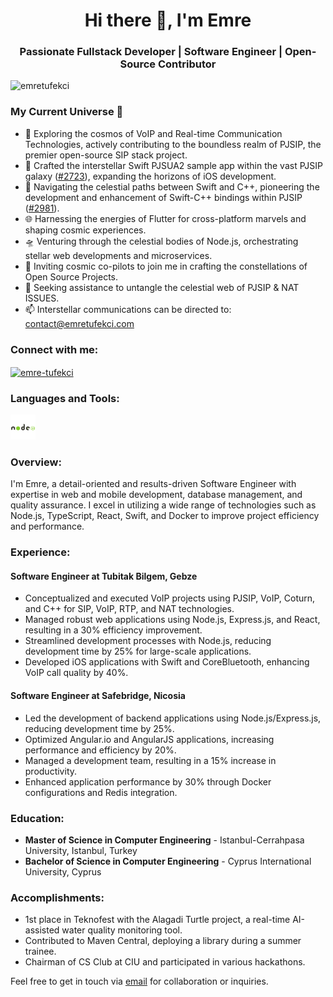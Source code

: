 <h1 align="center">Hi there 👋, I'm Emre</h1>
<h3 align="center">Passionate Fullstack Developer | Software Engineer | Open-Source Contributor</h3>

<p align="left"> <img src="https://komarev.com/ghpvc/?username=emretufekci&label=Profile%20views&color=0e75b6&style=flat" alt="emretufekci" /> </p>

### My Current Universe 🌌

- 🔭 Exploring the cosmos of VoIP and Real-time Communication Technologies, actively contributing to the boundless realm of PJSIP, the premier open-source SIP stack project.
- 🚀 Crafted the interstellar Swift PJSUA2 sample app within the vast PJSIP galaxy ([#2723](https://github.com/pjsip/pjproject/pull/2723)), expanding the horizons of iOS development.
- 🌱 Navigating the celestial paths between Swift and C++, pioneering the development and enhancement of Swift-C++ bindings within PJSIP ([#2981](https://github.com/pjsip/pjproject/pull/2981)).
- 🌐 Harnessing the energies of Flutter for cross-platform marvels and shaping cosmic experiences.
- 🛸 Venturing through the celestial bodies of Node.js, orchestrating stellar web developments and microservices.
- 👯 Inviting cosmic co-pilots to join me in crafting the constellations of Open Source Projects.
- 🤝 Seeking assistance to untangle the celestial web of PJSIP & NAT ISSUES.
- 📫 Interstellar communications can be directed to: contact@emretufekci.com


<h3 align="left">Connect with me:</h3>
<p align="left">
  <a href="https://linkedin.com/in/emre-tufekci" target="_blank"><img align="center" src="https://raw.githubusercontent.com/rahuldkjain/github-profile-readme-generator/master/src/images/icons/Social/linked-in-alt.svg" alt="emre-tufekci" height="30" width="40" /></a>
</p>

<h3 align="left">Languages and Tools:</h3>
<p align="left">
  <img src="https://raw.githubusercontent.com/devicons/devicon/master/icons/nodejs/nodejs-original-wordmark.svg" alt="nodejs" width="40" height="40"/>
  <!-- Add more of your preferred languages and tools as needed -->
</p>

### Overview:
I'm Emre, a detail-oriented and results-driven Software Engineer with expertise in web and mobile development, database management, and quality assurance. I excel in utilizing a wide range of technologies such as Node.js, TypeScript, React, Swift, and Docker to improve project efficiency and performance.

### Experience:

#### Software Engineer at Tubitak Bilgem, Gebze
- Conceptualized and executed VoIP projects using PJSIP, VoIP, Coturn, and C++ for SIP, VoIP, RTP, and NAT technologies.
- Managed robust web applications using Node.js, Express.js, and React, resulting in a 30% efficiency improvement.
- Streamlined development processes with Node.js, reducing development time by 25% for large-scale applications.
- Developed iOS applications with Swift and CoreBluetooth, enhancing VoIP call quality by 40%.

#### Software Engineer at Safebridge, Nicosia
- Led the development of backend applications using Node.js/Express.js, reducing development time by 25%.
- Optimized Angular.io and AngularJS applications, increasing performance and efficiency by 20%.
- Managed a development team, resulting in a 15% increase in productivity.
- Enhanced application performance by 30% through Docker configurations and Redis integration.

### Education:
- **Master of Science in Computer Engineering** - Istanbul-Cerrahpasa University, Istanbul, Turkey
- **Bachelor of Science in Computer Engineering** - Cyprus International University, Cyprus

### Accomplishments:
- 1st place in Teknofest with the Alagadi Turtle project, a real-time AI-assisted water quality monitoring tool.
- Contributed to Maven Central, deploying a library during a summer trainee.
- Chairman of CS Club at CIU and participated in various hackathons.

Feel free to get in touch via [email](mailto:contact@emretufekci.com) for collaboration or inquiries.
</markdown>
